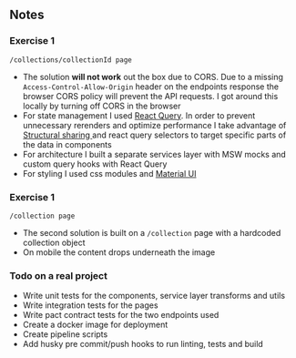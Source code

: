 ## Notes

### Exercise 1 

`/collections/collectionId page`

- The solution **will not work** out the box due to CORS. Due to a missing `Access-Control-Allow-Origin` header on the endpoints response the browser CORS policy will prevent the API requests. I got around this locally by turning off CORS in the browser
- For state management I used [React Query](https://tanstack.com/query/latest/docs/react/overview). In order to prevent unnecessary rerenders and optimize performance I take advantage of [Structural sharing ](https://tkdodo.eu/blog/react-query-render-optimizations#structural-sharing) and react query selectors to target specific parts of the data in components 
- For architecture I built a separate services layer with MSW mocks and custom query hooks with React Query
- For styling I used css modules and [Material UI](https://mui.com/)


### Exercise 1 

`/collection page`

- The second solution is built on a `/collection` page with a hardcoded collection object
- On mobile the content drops underneath the image


### Todo on a real project

-  Write unit tests for the components, service layer transforms and utils
- Write integration tests for the pages
- Write pact contract tests for the two endpoints used
- Create a docker image for deployment
- Create pipeline scripts
- Add husky pre commit/push hooks to run linting, tests and build